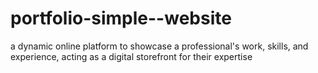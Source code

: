 # portfolio-simple--website
 a dynamic online platform to showcase a professional's work, skills, and experience, acting as a digital storefront for their expertise
